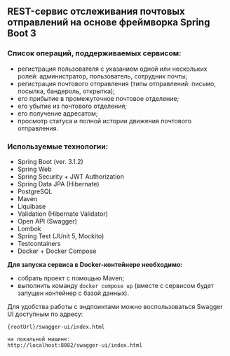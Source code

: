 ## REST-сервис отслеживания почтовых отправлений на основе фреймворка Spring Boot 3
### Список операций, поддерживаемых сервисом:
- регистрация пользователя с указанием одной или нескольких ролей: администратор, пользователь, сотрудник почты;
- регистрация почтового отправления (типы отправлений: письмо, посылка, бандероль, открытка);
- его прибытие в промежуточное почтовое отделение;
- его убытие из почтового отделения;
- его получение адресатом;
- просмотр статуса и полной истории движения почтового отправления.


### Используемые технологии:
* Spring Boot (ver. 3.1.2)
* Spring Web
* Spring Security + JWT Authorization
* Spring Data JPA (Hibernate)
* PostgreSQL
* Maven
* Liquibase
* Validation (Hibernate Validator)
* Open API (Swagger)
* Lombok
* Spring Test (JUnit 5, Mockito)
* Testcontainers
* Docker + Docker Compose
 
**Для запуска сервиса в Docker-контейнере необходимо:**
- собрать проект с помощью Maven;
- выполнить команду `docker compose up` (вместе с сервисом будет запущен контейнер с базой данных).

Для удобства работы с эндпоинтами можно воспользоваться Swagger UI доступным по адресу:
```
{rootUrl}/swagger-ui/index.html

на локальной машине:
http://localhost:8082/swagger-ui/index.html
```
